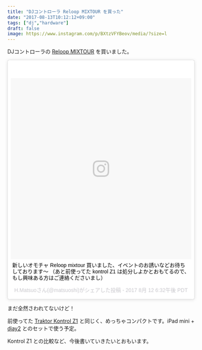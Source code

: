 ```yaml
---
title: "DJコントローラ Reloop MIXTOUR を買った"
date: "2017-08-13T10:12:12+09:00"
tags: ["dj","hardware"]
draft: false
image: https://www.instagram.com/p/BXtzVFYBeov/media/?size=l
---
```


DJコントローラの [Reloop MIXTOUR](https://dirigent.jp/product/reloop/mixtour/) を買いました。

<blockquote class="instagram-media" data-instgrm-captioned data-instgrm-version="7" style=" background:#FFF; border:0; border-radius:3px; box-shadow:0 0 1px 0 rgba(0,0,0,0.5),0 1px 10px 0 rgba(0,0,0,0.15); margin: 1px; max-width:658px; padding:0; width:99.375%; width:-webkit-calc(100% - 2px); width:calc(100% - 2px);"><div style="padding:8px;"> <div style=" background:#F8F8F8; line-height:0; margin-top:40px; padding:50.0% 0; text-align:center; width:100%;"> <div style=" background:url(data:image/png;base64,iVBORw0KGgoAAAANSUhEUgAAACwAAAAsCAMAAAApWqozAAAABGdBTUEAALGPC/xhBQAAAAFzUkdCAK7OHOkAAAAMUExURczMzPf399fX1+bm5mzY9AMAAADiSURBVDjLvZXbEsMgCES5/P8/t9FuRVCRmU73JWlzosgSIIZURCjo/ad+EQJJB4Hv8BFt+IDpQoCx1wjOSBFhh2XssxEIYn3ulI/6MNReE07UIWJEv8UEOWDS88LY97kqyTliJKKtuYBbruAyVh5wOHiXmpi5we58Ek028czwyuQdLKPG1Bkb4NnM+VeAnfHqn1k4+GPT6uGQcvu2h2OVuIf/gWUFyy8OWEpdyZSa3aVCqpVoVvzZZ2VTnn2wU8qzVjDDetO90GSy9mVLqtgYSy231MxrY6I2gGqjrTY0L8fxCxfCBbhWrsYYAAAAAElFTkSuQmCC); display:block; height:44px; margin:0 auto -44px; position:relative; top:-22px; width:44px;"></div></div> <p style=" margin:8px 0 0 0; padding:0 4px;"> <a href="https://www.instagram.com/p/BXtzVFYBeov/" style=" color:#000; font-family:Arial,sans-serif; font-size:14px; font-style:normal; font-weight:normal; line-height:17px; text-decoration:none; word-wrap:break-word;" target="_blank">新しいオモチャ Reloop mixtour 買いました、イベントのお誘いなどお待ちしております〜 （あと前使ってた kontrol Z1 は処分しよかとおもてるので、もし興味ある方はご連絡くださいまし）</a></p> <p style=" color:#c9c8cd; font-family:Arial,sans-serif; font-size:14px; line-height:17px; margin-bottom:0; margin-top:8px; overflow:hidden; padding:8px 0 7px; text-align:center; text-overflow:ellipsis; white-space:nowrap;">H.Matsuoさん(@matsuoshi)がシェアした投稿 - <time style=" font-family:Arial,sans-serif; font-size:14px; line-height:17px;" datetime="2017-08-13T01:32:39+00:00">2017  8月 12 6:32午後 PDT</time></p></div></blockquote>
<script async defer src="//platform.instagram.com/en_US/embeds.js"></script>

まだ全然さわれてないけど！

前使ってた [Traktor Kontrol Z1](https://www.native-instruments.com/jp/products/traktor/traktor-for-ios/traktor-kontrol-z1/) と同じく、めっちゃコンパクトです。iPad mini + [djay2](https://www.algoriddim.com/djay-ipad) とのセットで使う予定。

Kontrol Z1 との比較など、今後書いていきたいとおもいます。
